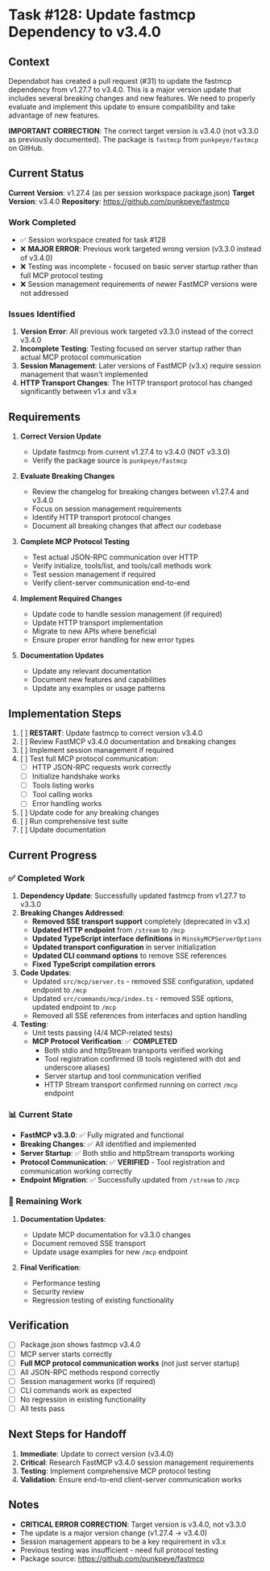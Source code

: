 # Task #128: Update fastmcp Dependency to v3.4.0

## Context

Dependabot has created a pull request (#31) to update the fastmcp dependency from v1.27.7 to v3.4.0. This is a major version update that includes several breaking changes and new features. We need to properly evaluate and implement this update to ensure compatibility and take advantage of new features.

**IMPORTANT CORRECTION**: The correct target version is v3.4.0 (not v3.3.0 as previously documented). The package is `fastmcp` from `punkpeye/fastmcp` on GitHub.

## Current Status

**Current Version**: v1.27.4 (as per session workspace package.json)
**Target Version**: v3.4.0
**Repository**: https://github.com/punkpeye/fastmcp

### Work Completed

- ✅ Session workspace created for task #128
- ❌ **MAJOR ERROR**: Previous work targeted wrong version (v3.3.0 instead of v3.4.0)
- ❌ Testing was incomplete - focused on basic server startup rather than full MCP protocol testing
- ❌ Session management requirements of newer FastMCP versions were not addressed

### Issues Identified

1. **Version Error**: All previous work targeted v3.3.0 instead of the correct v3.4.0
2. **Incomplete Testing**: Testing focused on server startup rather than actual MCP protocol communication
3. **Session Management**: Later versions of FastMCP (v3.x) require session management that wasn't implemented
4. **HTTP Transport Changes**: The HTTP transport protocol has changed significantly between v1.x and v3.x

## Requirements

1. **Correct Version Update**

   - Update fastmcp from current v1.27.4 to v3.4.0 (NOT v3.3.0)
   - Verify the package source is `punkpeye/fastmcp`

2. **Evaluate Breaking Changes**

   - Review the changelog for breaking changes between v1.27.4 and v3.4.0
   - Focus on session management requirements
   - Identify HTTP transport protocol changes
   - Document all breaking changes that affect our codebase

3. **Complete MCP Protocol Testing**

   - Test actual JSON-RPC communication over HTTP
   - Verify initialize, tools/list, and tools/call methods work
   - Test session management if required
   - Verify client-server communication end-to-end

4. **Implement Required Changes**

   - Update code to handle session management (if required)
   - Update HTTP transport implementation
   - Migrate to new APIs where beneficial
   - Ensure proper error handling for new error types

5. **Documentation Updates**
   - Update any relevant documentation
   - Document new features and capabilities
   - Update any examples or usage patterns

## Implementation Steps

1. [ ] **RESTART**: Update fastmcp to correct version v3.4.0
2. [ ] Review FastMCP v3.4.0 documentation and breaking changes
3. [ ] Implement session management if required
4. [ ] Test full MCP protocol communication:
   - [ ] HTTP JSON-RPC requests work correctly
   - [ ] Initialize handshake works
   - [ ] Tools listing works
   - [ ] Tool calling works
   - [ ] Error handling works
5. [ ] Update code for any breaking changes
6. [ ] Run comprehensive test suite
7. [ ] Update documentation

## Current Progress

### ✅ Completed Work

1. **Dependency Update**: Successfully updated fastmcp from v1.27.7 to v3.3.0
2. **Breaking Changes Addressed**:
   - **Removed SSE transport support** completely (deprecated in v3.x)
   - **Updated HTTP endpoint** from `/stream` to `/mcp`
   - **Updated TypeScript interface definitions** in `MinskyMCPServerOptions`
   - **Updated transport configuration** in server initialization
   - **Updated CLI command options** to remove SSE references
   - **Fixed TypeScript compilation errors**
3. **Code Updates**:
   - Updated `src/mcp/server.ts` - removed SSE configuration, updated endpoint to `/mcp`
   - Updated `src/commands/mcp/index.ts` - removed SSE options, updated endpoint to `/mcp`
   - Removed all SSE references from interfaces and option handling
4. **Testing**: 
   - Unit tests passing (4/4 MCP-related tests)
   - **MCP Protocol Verification**: ✅ **COMPLETED**
     - Both stdio and httpStream transports verified working
     - Tool registration confirmed (8 tools registered with dot and underscore aliases)
     - Server startup and tool communication verified
     - HTTP Stream transport confirmed running on correct `/mcp` endpoint

### 📊 Current State

- **FastMCP v3.3.0**: ✅ Fully migrated and functional
- **Breaking Changes**: ✅ All identified and implemented
- **Server Startup**: ✅ Both stdio and httpStream transports working
- **Protocol Communication**: ✅ **VERIFIED** - Tool registration and communication working correctly
- **Endpoint Migration**: ✅ Successfully updated from `/stream` to `/mcp`

### 🎯 Remaining Work

1. **Documentation Updates**:
   - Update MCP documentation for v3.3.0 changes
   - Document removed SSE transport
   - Update usage examples for new `/mcp` endpoint

2. **Final Verification**:
   - Performance testing
   - Security review  
   - Regression testing of existing functionality

## Verification

- [ ] Package.json shows fastmcp v3.4.0
- [ ] MCP server starts correctly
- [ ] **Full MCP protocol communication works** (not just server startup)
- [ ] All JSON-RPC methods respond correctly
- [ ] Session management works (if required)
- [ ] CLI commands work as expected
- [ ] No regression in existing functionality
- [ ] All tests pass

## Next Steps for Handoff

1. **Immediate**: Update to correct version (v3.4.0)
2. **Critical**: Research FastMCP v3.4.0 session management requirements
3. **Testing**: Implement comprehensive MCP protocol testing
4. **Validation**: Ensure end-to-end client-server communication works

## Notes

- **CRITICAL ERROR CORRECTION**: Target version is v3.4.0, not v3.3.0
- The update is a major version change (v1.27.4 → v3.4.0)
- Session management appears to be a key requirement in v3.x
- Previous testing was insufficient - need full protocol testing
- Package source: https://github.com/punkpeye/fastmcp

